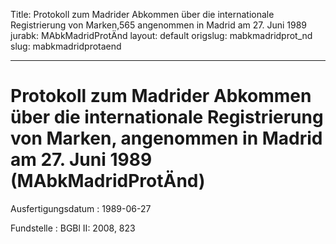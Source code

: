 Title: Protokoll zum Madrider Abkommen über die internationale Registrierung von Marken,565
  angenommen in Madrid am 27. Juni 1989
jurabk: MAbkMadridProtÄnd
layout: default
origslug: mabkmadridprot_nd
slug: mabkmadridprotaend

---

# Protokoll zum Madrider Abkommen über die internationale Registrierung von Marken, angenommen in Madrid am 27. Juni 1989 (MAbkMadridProtÄnd)

Ausfertigungsdatum
:   1989-06-27

Fundstelle
:   BGBl II: 2008, 823

